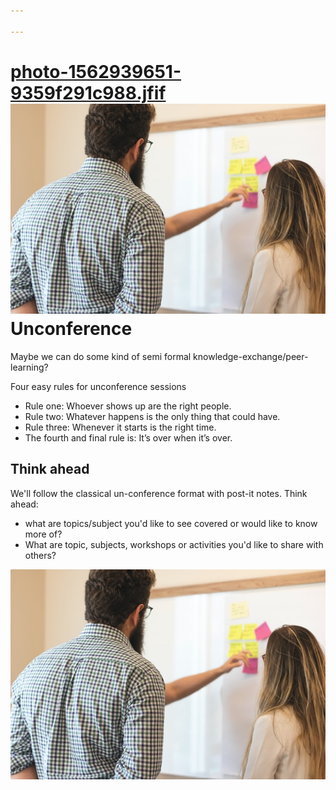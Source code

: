 ```yaml
---

---
```

# [photo-1562939651-9359f291c988.jfif](/assets/photo-1562939651-9359f291c988.jfif "photo-1562939651-9359f291c988.jfif")![](/assets/marilia-castelli-jx_7odso9_w-unsplash.jpg)Unconference

Maybe we can do some kind of semi formal knowledge-exchange/peer-learning?

Four easy rules for unconference sessions

* Rule one: Whoever shows up are the right people.
* Rule two: Whatever happens is the only thing that could have.
* Rule three: Whenever it starts is the right time.
* The fourth and final rule is: It’s over when it’s over.

## Think ahead

We'll follow the classical un-conference format with post-it notes. Think ahead:

* what are topics/subject you'd like to see covered or would like to know more of?
* What are topic, subjects, workshops or activities you'd like to share with others?

![](/assets/marilia-castelli-jx_7odso9_w-unsplash.jpg)